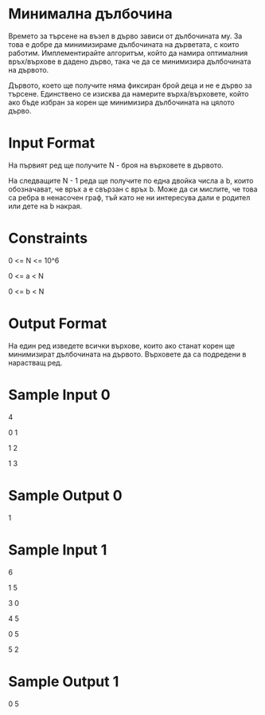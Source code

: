 # Минимална дълбочина

Времето за търсене на възел в дърво зависи от дълбочината му. За това е добре да минимизираме дълбочината на дърветата, с които работим. Имплементирайте алгоритъм, който да намира оптималния връх/върхове в дадено дърво, така че да се минимизира дълбочината на дървото.

Дървото, което ще получите няма фиксиран брой деца и не е дърво за търсене. Единствено се изисква да намерите върха/върховете, който ако бъде избран за корен ще минимизира дълбочината на цялото дърво.

# Input Format 

На първият ред ще получите N - броя на върховете в дървото.

На следващите N - 1 реда ще получите по една двойка числа a b, които обозначават, че връх a е свързан с връх b. Може да си мислите, че това са ребра в ненасочен граф, тъй като не ни интересува дали е родител или дете на b накрая.

# Constraints 

0 <= N <= 10^6

0 <= a < N

0 <= b < N

# Output Format 

На един ред изведете всички върхове, които ако станат корен ще минимизират дълбочината на дървото. Върховете да са подредени в нарастващ ред.

# Sample Input 0

4

0 1

1 2

1 3

# Sample Output 0
1

# Sample Input 1

6

1 5

3 0

4 5

0 5

5 2

# Sample Output 1
0 5

